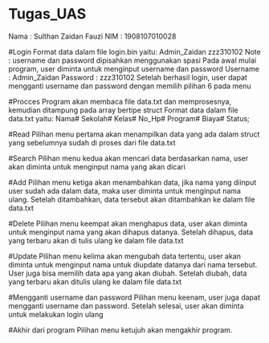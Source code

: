 # Tugas_UAS

Nama  : Sulthan Zaidan Fauzi
NIM   : 1908107010028

#Login
Format data dalam file login.bin yaitu:
Admin_Zaidan zzz310102
Note : username dan password dipisahkan menggunakan spasi
Pada awal mulai program, user diminta untuk menginput username dan password
Username  : Admin_Zaidan
Password  : zzz310102
Setelah berhasil login, user dapat mengganti username dan password dengan memilih pilihan 6 pada menu

#Procces
Program akan membaca file data.txt dan memprosesnya, kemudian ditampung pada array bertipe struct
Format data dalam file data.txt yaitu:
Nama# Sekolah# Kelas# No_Hp# Program# Biaya# Status;

#Read
Pilihan menu pertama akan menampilkan data yang ada dalam struct yang sebelumnya sudah di proses dari file data.txt

#Search
Pilihan menu kedua akan mencari data berdasarkan nama, user akan diminta untuk menginput nama yang akan dicari

#Add
Pilihan menu ketiga akan menambahkan data, jika nama yang diinput user sudah ada dalam data, maka user diminta untuk menginput nama ulang.
Setelah ditambahkan, data tersebut akan ditambahkan ke dalam file data.txt

#Delete
Pilihan menu keempat akan menghapus data, user akan diminta untuk menginput nama yang akan dihapus datanya.
Setelah dihapus, data yang terbaru akan di tulis ulang ke dalam file data.txt

#Update
Pilihan menu kelima akan mengubah data tertentu, user akan diminta untuk menginput nama untuk diupdate datanya dari nama tersebut.
User juga bisa memilih data apa yang akan diubah. Setelah diubah, data yang terbaru akan ditulis ulang ke dalam file data.txt

#Mengganti username dan password
Pilihan menu keenam, user juga dapat mengganti username dan password. Setelah selesai, user akan diminta untuk melakukan login ulang

#Akhir dari program
Pilihan menu ketujuh akan mengakhir program.
